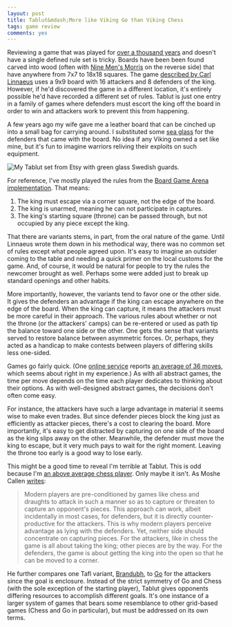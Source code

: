 ```yaml
---
layout: post
title: Tablut&mdash;More like Viking Go than Viking Chess
tags: game review
comments: yes
---
```


Reviewing a game that was played for [over a thousand
years](http://tafl.cyningstan.com/page/92/archaeological-finds) and
doesn't have a single defined rule set is tricky. Boards have been
been found carved into wood (often with [Nine Men's
Morris](https://boardgamegeek.com/boardgame/3886/nine-mens-morris) on
the reverse side) that have anywhere from 7x7 to 18x18 squares. The
game [described by Carl
Linnaeus](https://bonaludo.com/2019/02/06/tablut-and-linnaeus-contribution-to-the-world-of-games/)
uses a 9x9 board with 16 attackers and 8 defenders of the
king. However, if he'd discovered the game in a different location,
it's entirely possible he'd have recorded a different set of
rules. Tablut is just one entry in a family of games where defenders
must escort the king off the board in order to win and attackers work
to prevent this from happening.

A few years ago my wife gave me a leather board that can be cinched up
into a small bag for carrying around. I substituted some [sea
glass](https://en.wikipedia.org/wiki/Sea_glass) for the defenders that
came with the board. No idea if any Viking owned a set like mine, but
it's fun to imagine warriors reliving their exploits on such
equipment.

![My Tablut set from Etsy with green glass Swedish
guards.](/images/tablut.jpg)


For reference, I've mostly played the rules from the [Board Game Arena
implementation](https://boardgamearena.com/gamepanel?game=tablut). That
means:

1. The king must escape via a corner square, not the edge of the
   board.
2. The king is unarmed, meaning he can not participate in captures.
3. The king's starting square (throne) can be passed through, but not
   occupied by any piece except the king.

That there are variants stems, in part, from the oral nature of the
game. Until Linnaeus wrote them down in his methodical way, there was
no common set of rules except what people agreed upon. It's easy to
imagine an outsider coming to the table and needing a quick primer on
the local customs for the game. And, of course, it would be natural
for people to try the rules the newcomer brought as well. Perhaps some
were added just to break up standard openings and other habits.

More importantly, however, the variants tend to favor one or the other
side. It gives the defenders an advantage if the king can escape
anywhere on the edge of the board. When the king can capture, it means
the attackers must be more careful in their approach. The various
rules about whether or not the throne (or the attackers' camps) can be
re-entered or used as path tip the balance toward one side or the
other. One gets the sense that variants served to restore balance
between asymmetric forces. Or, perhaps, they acted as a handicap to
make contests between players of differing skills less one-sided.

Games go fairly quick. (One [online
service](http://aagenielsen.dk/hnefatafl_online.php) reports [an
average of 36 moves](http://aagenielsen.dk/tafl_spillaengder.php),
which seems about right in my experience.) As with all abstract games,
the time per move depends on the time each player dedicates to
thinking about their options. As with well-designed abstract games,
the decisions don't often come easy.

For instance, the attackers have such a large advantage in material it
seems wise to make even trades. But since defender pieces block the
king just as efficiently as attacker pieces, there's a cost to
clearing the board. More importantly, it's easy to get distracted by
capturing on one side of the board as the king slips away on the
other. Meanwhile, the defender must move the king to escape, but it
very much pays to wait for the right moment. Leaving the throne too
early is a good way to lose early.

This might be a good time to reveal I'm terrible at Tablut. This is
odd because I'm [an above average chess
player](https://jlericson.com/2021/01/03/chess-review.html). Only
maybe it isn't. As Moshe Callen
[writes](https://boardgamegeek.com/thread/344992/brandubh-or-starting-examine-tafl-games-play):

> Modern players are pre-conditioned by games like chess and draughts
> to attack in such a manner so as to capture or threaten to capture
> an opponent's pieces. This approach can work, albeit incidentally in
> most cases, for defenders, but it is directly counter-productive for
> the attackers. This is why modern players perceive advantage as
> lying with the defenders. Yet, neither side should concentrate on
> capturing pieces. For the attackers, like in chess the game is all
> about taking the king; other pieces are by the way. For the
> defenders, the game is about getting the king into the open so that
> he can be moved to a corner.

He further compares one Tafl variant,
[Brandubh](https://boardgamegeek.com/boardgame/33692/brandubh), to
[Go](https://boardgamegeek.com/boardgame/188/go) for the attackers
since the goal is enclosure. Instead of the strict symmetry of Go and
Chess (with the sole exception of the starting player), Tablut gives
opponents differing resources to accomplish different goals. It's one
instance of a larger system of games that bears some resemblance to
other grid-based games (Chess and Go in particular), but must be
addressed on its own terms.
